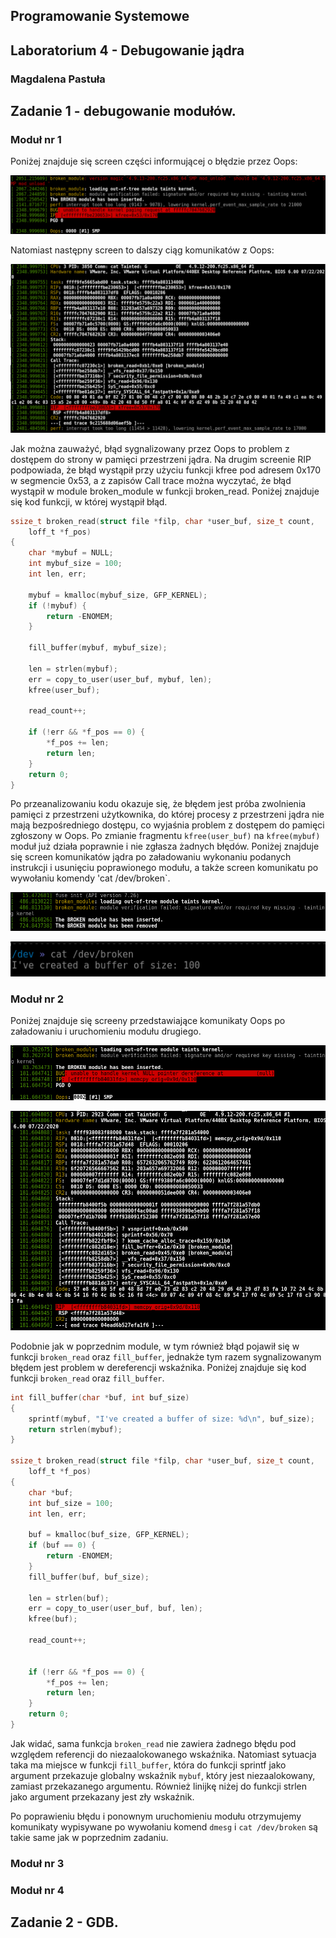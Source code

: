 ## Programowanie Systemowe
## Laboratorium 4 - Debugowanie jądra
### Magdalena Pastuła

## Zadanie 1 - debugowanie modułów.

### Moduł nr 1

Poniżej znajduje się screen części informującej o błędzie przez Oops:

![Screen początku komunikatów opps](./module1_error.png)

Natomiast następny screen to dalszy ciąg komunikatów z Oops:

![Screen dalszej części komunikatów oops](./module1_stack_RIP.png)

Jak można zauważyć, błąd sygnalizowany przez Oops to problem z dostępem do strony w pamięci przestrzeni jądra. Na drugim screenie RIP podpowiada, że błąd wystąpił przy użyciu funkcji kfree pod adresem 0x170 w segmencie 0x53, a z zapisów Call trace można wyczytać, że błąd wystąpił w module broken_module w funkcji broken_read. Poniżej znajduje się kod funkcji, w której wystąpił błąd.

```C
ssize_t broken_read(struct file *filp, char *user_buf, size_t count,
	loff_t *f_pos)
{
	char *mybuf = NULL;
	int mybuf_size = 100;
	int len, err;

	mybuf = kmalloc(mybuf_size, GFP_KERNEL);
	if (!mybuf) {
		return -ENOMEM;
	}

	fill_buffer(mybuf, mybuf_size);

	len = strlen(mybuf);
	err = copy_to_user(user_buf, mybuf, len);
	kfree(user_buf);

	read_count++;

	if (!err && *f_pos == 0) {
		*f_pos += len;
		return len;
	}
	return 0;
}
```

Po przeanalizowaniu kodu okazuje się, że błędem jest próba zwolnienia pamięci z przestrzeni użytkownika, do której procesy z przestrzeni jądra nie mają bezpośredniego dostępu, co wyjaśnia problem z dostępem do pamięci zgłoszony w Oops. Po zmianie fragmentu `kfree(user_buf)` na `kfree(mybuf)` moduł już działa poprawnie i nie zgłasza żadnych błędów. Poniżej znajduje się screen komunikatów jądra po załadowaniu wykonaniu podanych instrukcji i usunięciu poprawionego modułu, a także screen komunikatu po wywołaniu komendy 'cat /dev/broken`.

![Komunikaty jądra po poprawieniu błędu w module broken_module](./module1_repaired.png)

![Komunikat po wypisaniu urządzenia /dev/broken](./module1_repaired_cat.png)

### Moduł nr 2

Poniżej znajduje się screeny przedstawiające komunikaty Oops po załadowaniu i uruchomieniu modułu drugiego.

![Screen początku komunikatów opps](./module2_error.png)

![Screen dalszej części komunikatów oops](./module2_stack_RIP.png)

Podobnie jak w poprzednim module, w tym również błąd pojawił się w funkcji `broken_read` oraz `fill_buffer`, jednakże tym razem sygnalizowanym błędem jest problem w dereferencji wskaźnika. Poniżej znajduje się kod funkcji `broken_read` oraz `fill_buffer`.

```C
int fill_buffer(char *buf, int buf_size)
{
	sprintf(mybuf, "I've created a buffer of size: %d\n", buf_size);
	return strlen(mybuf);
}

ssize_t broken_read(struct file *filp, char *user_buf, size_t count,
	loff_t *f_pos)
{
	char *buf;
	int buf_size = 100;
	int len, err;

	buf = kmalloc(buf_size, GFP_KERNEL);
	if (buf == 0) {
		return -ENOMEM;
	}
	fill_buffer(buf, buf_size);

	len = strlen(buf);
	err = copy_to_user(user_buf, buf, len);
	kfree(buf);

	read_count++;


	if (!err && *f_pos == 0) {
		*f_pos += len;
		return len;
	}
	return 0;
}
```

Jak widać, sama funkcja `broken_read` nie zawiera żadnego błędu pod względem referencji do niezaalokowanego wskaźnika. Natomiast sytuacja taka ma miejsce w funkcji `fill_buffer`, która do funkcji sprintf jako argument przekazuje globalny wskaźnik `mybuf`, który jest niezaalokowany, zamiast przekazanego argumentu. Również linijkę niżej do funkcji strlen jako argument przekazany jest zły wskaźnik.

Po poprawieniu błędu i ponownym uruchomieniu modułu otrzymujemy komunikaty wypisywane po wywołaniu komend `dmesg` i `cat /dev/broken` są takie same jak w poprzednim zadaniu.

### Moduł nr 3


### Moduł nr 4


## Zadanie 2 - GDB.

